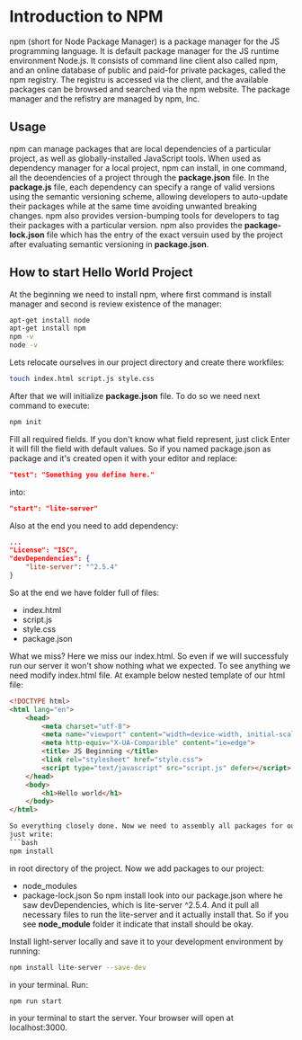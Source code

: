 # Introduction to NPM

npm (short for Node Package Manager) is a package manager for the JS programming language.
It is default package manager for the JS runtime environment Node.js. It consists of command
line client also called npm, and an online database of public and paid-for private packages,
called the npm registry. The registru is accessed via the client, and the available packages
can be browsed and searched via the npm website. The package manager and the refistry are 
managed by npm, Inc.

## Usage

npm can manage packages that are local dependencies of a particular project, as well as 
globally-installed JavaScript tools. When used as dependency manager for a local project,
npm can install, in one command, all the deoendencies of a project through the **package.json**
file. In the **package.js** file, each dependency can specify a range of valid versions using
the semantic versioning scheme, allowing developers to auto-update their packages while at the
same time avoiding unwanted breaking changes. npm also provides version-bumping tools for
developers to tag their packages with a particular version. npm also provides the **package-lock.json**
file which has the entry of the exact versuin used by the project after evaluating semantic versioning
in **package.json**.


## How to start Hello World Project

At the beginning we need to install npm, where first command is install manager and second is
review existence of the manager:
```bash
apt-get install node
apt-get install npm
npm -v
node -v
```
Lets relocate ourselves in our project directory and create there workfiles:
```bash 
touch index.html script.js style.css
```
After that we will initialize **package.json** file. To do so we need next command to execute:
```javascript
npm init
```
Fill all required fields. If you don't know what field represent, just click Enter it will
fill the field with default values. So if you named package.json as package and it's created
open it with your editor and replace:
```json
"test": "Something you define here."
```
into:
```json
"start": "lite-server"
```
Also at the end you need to add dependency:
```json
...
"License": "ISC",
"devDependencies": {
	"lite-server": "^2.5.4"
}
```
So at the end we have folder full of files:
- index.html
- script.js
- style.css
- package.json

What we miss? Here we miss our index.html. So even if we will successfuly run our server
it won't show nothing what we expected. To see anything we need modify index.html file.
At example below nested template of our html file:

```html
<!DOCTYPE html>
<html lang="en">
	<head>
		<meta charset="utf-8">
		<meta name="viewport" content="width=device-width, initial-scale=1.0">
		<meta http-equiv="X-UA-Comparible" content="ie=edge">
		<title> JS Beginning </title>
		<link rel="stylesheet" href="style.css">
		<script type="text/javascript" src="script.js" defer></script>
	</head>
	<body>
		<h1>Hello world</h1>
	</body>
</html>

So everything closely done. Now we need to assembly all packages for our project. Do to so,
just write:
```bash
npm install
```
in root directory of the project. Now we add packages to our project:
- node\_modules
- package-lock.json
So npm install look into our package.json where he saw devDependencies, which is lite-server
^2.5.4. And it pull all necessary files to run the lite-server and it actually install that.
So if you see **node_module** folder it indicate that install should be okay.

Install light-server locally and save it to your development environment by running:
```bash
npm install lite-server --save-dev
```
in your terminal.
Run:
```bash
npm run start
```
in your terminal to start the server. Your browser will open at localhost:3000.

